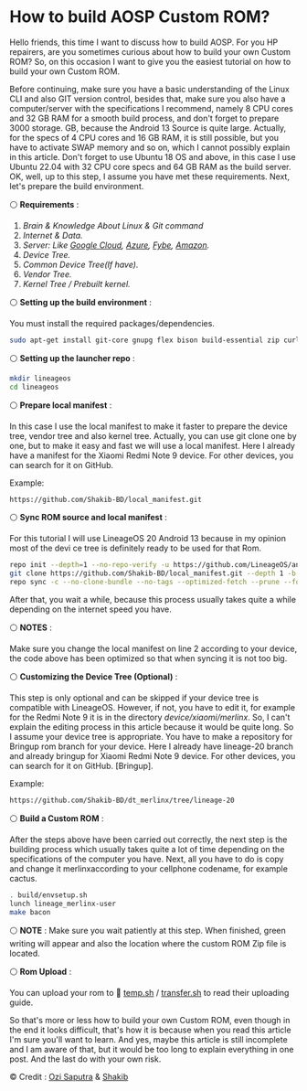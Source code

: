 # How to build AOSP Custom ROM?

Hello friends, this time I want to discuss how to build AOSP. For you HP repairers, are you sometimes curious about how to build your own Custom ROM? So, on this occasion I want to give you the easiest tutorial on how to build your own Custom ROM.

Before continuing, make sure you have a basic understanding of the Linux CLI and also GIT version control, besides that, make sure you also have a computer/server with the specifications I recommend, namely 8 CPU cores and 32 GB RAM for a smooth build process, and don't forget to prepare 3000 storage. GB, because the Android 13 Source is quite large. Actually, for the specs of 4 CPU cores and 16 GB RAM, it is still possible, but you have to activate SWAP memory and so on, which I cannot possibly explain in this article. Don't forget to use Ubuntu 18 OS and above, in this case I use Ubuntu 22.04 with 32 CPU core specs and 64 GB RAM as the build server. OK, well, up to this step, I assume you have met these requirements. Next, let's prepare the build environment.

⚪ **Requirements** :

1. *Brain & Knowledge About Linux & Git command*
2. *Internet & Data.*
3. *Server: Like [Google Cloud](https://cloud.google.com/storage?hl=en), [Azure](https://azure.microsoft.com/en-us/resources/cloud-computing-dictionary/what-is-cloud-computing/), [Fybe](https://fybe.com/en/object-storage?gclid=Cj0KCQjw4bipBhCyARIsAFsieCynp-Mcn2A1tH6CLWWYTIlvNRcwAxiDaifoQQM7wXDnTJ1V9-MyLxIaAj_PEALw_wcB), [Amazon](https://aws.amazon.com/products/storage/).*
4. *Device Tree.*
5. *Common Device Tree(If have).*
6. *Vendor Tree.*
7. *Kernel Tree / Prebuilt kernel.*

⚪ **Setting up the build environment** :

You must install the required packages/dependencies.

``` bash
sudo apt-get install git-core gnupg flex bison build-essential zip curl zlib1g-dev libc6-dev-i386 libncurses5 x11proto-core-dev libx11-dev lib32z1-dev libgl1-mesa-dev libxml2-utils xsltproc unzip fontconfig python3 python- is-python3.
```

⚪ **Setting up the launcher repo** :
``` bash
mkdir lineageos
cd lineageos
```

⚪ **Prepare local manifest** :

In this case I use the local manifest to make it faster to prepare the device tree, vendor tree and also kernel tree. Actually, you can use git clone one by one, but to make it easy and fast we will use a local manifest. Here I already have a manifest for the Xiaomi Redmi Note 9 device. For other devices, you can search for it on GitHub.

Example:
``` bash
https://github.com/Shakib-BD/local_manifest.git
```

⚪ **Sync ROM source and local manifest** :

For this tutorial I will use LineageOS 20 Android 13 because in my opinion most of the devi ce tree is definitely ready to be used for that Rom.

``` bash
repo init --depth=1 --no-repo-verify -u https://github.com/LineageOS/android.git -b lineage-20.0 --git-lfs -g default,-mips,-darwin,- notdefault 
git clone https://github.com/Shakib-BD/local_manifest.git --depth 1 -b lineage-20.0 .repo/local_manifests 
repo sync -c --no-clone-bundle --no-tags --optimized-fetch --prune --force-sync -j8
```

After that, you wait a while, because this process usually takes quite a while depending on the internet speed you have.

⚪ **NOTES** :

Make sure you change the local manifest on line 2 according to your device, the code above has been optimized so that when syncing it is not too big.

⚪ **Customizing the Device Tree (Optional)** :

This step is only optional and can be skipped if your device tree is compatible with LineageOS. However, if not, you have to edit it, for example for the Redmi Note 9 it is in the directory *device/xiaomi/merlinx*. So, I can't explain the editing process in this article because it would be quite long. So I assume your device tree is appropriate. You have to make a repository for Bringup rom branch for your device. Here I already have lineage-20 branch and already bringup for Xiaomi Redmi Note 9 device. For other devices, you can search for it on GitHub. [Bringup].

Example:
``` bash
https://github.com/Shakib-BD/dt_merlinx/tree/lineage-20
```

⚪ **Build a Custom ROM** :

After the steps above have been carried out correctly, the next step is the building process which usually takes quite a lot of time depending on the specifications of the computer you have. Next, all you have to do is copy and change it merlinxaccording to your cellphone codename, for example cactus.

``` bash
. build/envsetup.sh 
lunch lineage_merlinx-user 
make bacon
```

⚪ **NOTE** :
Make sure you wait patiently at this step.
When finished, green writing will appear and also the location where the custom ROM Zip file is located.

⚪ **Rom Upload** :

You can upload your rom to 📎 [temp.sh](https://temp.sh) / [transfer.sh](https://transfer.sh) to read their uploading guide.

So that's more or less how to build your own Custom ROM, even though in the end it looks difficult, that's how it is because when you read this article I'm sure you'll want to learn. And yes, maybe this article is still incomplete and I am aware of that, but it would be too long to explain everything in one post. And the last do with your own risk.

© Credit : [Ozi Saputra](https://github.com/mitsu00) & [Shakib](https://t.me/Info_Shakib)
